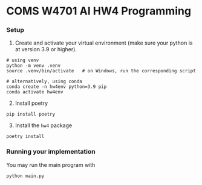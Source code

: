 # COMS W4701 AI HW4 Programming


### Setup
1. Create and activate your virtual environment (make sure your python is at version 3.9 or higher).
```
# using venv
python -m venv .venv
source .venv/bin/activate   # on Windows, run the corresponding script

# alternatively, using conda
conda create -n hw4env python=3.9 pip
conda activate hw4env
```

2. Install poetry
```
pip install poetry
```

3. Install the `hw4` package
```
poetry install
```

###  Running your implementation
You may run the main program with
```
python main.py
```